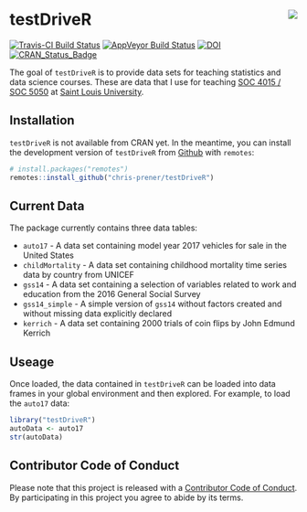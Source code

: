 
<!-- README.md is generated from README.Rmd. Please edit that file -->

# testDriveR <img src="man/figures/logo.png" align="right" />

[![Travis-CI Build
Status](https://travis-ci.org/chris-prener/testDriveR.svg?branch=master)](https://travis-ci.org/chris-prener/testDriveR)
[![AppVeyor Build
Status](https://ci.appveyor.com/api/projects/status/github/chris-prener/testDriveR?branch=master&svg=true)](https://ci.appveyor.com/project/chris-prener/testDriveR)
[![DOI](https://zenodo.org/badge/95270521.svg)](https://zenodo.org/badge/latestdoi/95270521)
[![CRAN\_Status\_Badge](http://www.r-pkg.org/badges/version/testDriveR)](https://cran.r-project.org/package=testDriveR)

The goal of `testDriveR` is to provide data sets for teaching statistics
and data science courses. These are data that I use for teaching
[SOC 4015 / SOC 5050](https://slu-soc5050.github.io) at [Saint Louis
University](https://slu.edu).

## Installation

`testDriveR` is not available from CRAN yet. In the meantime, you can
install the development version of `testDriveR` from
[Github](https://github.com/chris-prener/testDriveR) with `remotes`:

``` r
# install.packages("remotes")
remotes::install_github("chris-prener/testDriveR")
```

## Current Data

The package currently contains three data tables:

  - `auto17` - A data set containing model year 2017 vehicles for sale
    in the United States
  - `childMortality` - A data set containing childhood mortality time
    series data by country from UNICEF
  - `gss14` - A data set containing a selection of variables related to
    work and education from the 2016 General Social Survey
  - `gss14_simple` - A simple version of `gss14` without factors created
    and without missing data explicitly declared
  - `kerrich` - A data set containing 2000 trials of coin flips by John
    Edmund Kerrich

## Useage

Once loaded, the data contained in `testDriveR` can be loaded into data
frames in your global environment and then explored. For example, to
load the `auto17` data:

``` r
library("testDriveR")
autoData <- auto17
str(autoData)
```

## Contributor Code of Conduct

Please note that this project is released with a [Contributor Code of
Conduct](CONDUCT.md). By participating in this project you agree to
abide by its terms.
